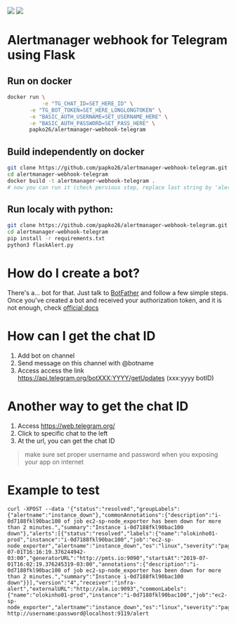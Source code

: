 ![](https://img.shields.io/docker/pulls/papko26/kaniko_envsubst.svg)
![](https://img.shields.io/docker/cloud/build/papko26/kaniko_envsubst.svg)
# Alertmanager webhook for Telegram using Flask

## Run on docker

```bash
docker run \
           -e "TG_CHAT_ID=SET_HERE_ID" \
	   -e "TG_BOT_TOKEN=SET_HERE_LONGLONGTOKEN" \
	   -e "BASIC_AUTH_USERNAME=SET_USERNAME_HERE" \
	   -e "BASIC_AUTH_PASSWORD=SET_PASS_HERE" \
	   papko26/alertmanager-webhook-telegram 
```


## Build independently on docker

```bash
git clone https://github.com/papko26/alertmanager-webhook-telegram.git
cd alertmanager-webhook-telegram
docker build -t alertmanager-webhook-telegram .
# now you can run it (check pervious step, replace last string by 'alertmanager-webhook-telegram' )
```

## Run localy with python:
```bash
git clone https://github.com/papko26/alertmanager-webhook-telegram.git
cd alertmanager-webhook-telegram
pip install -r requirements.txt
python3 flaskAlert.py

```

How do I create a bot?
==========================

There's a… bot for that. Just talk to [BotFather](https://t.me/botfather) and follow a few simple steps. Once you've created a bot and received your authorization token, and it is not enough, check [official docs](https://core.telegram.org/bots)


How can I get the chat ID
==========================
1) Add bot on channel
2) Send message on this channel with @botname
3) Access access the link https://api.telegram.org/botXXX:YYYY/getUpdates (xxx:yyyy botID)


Another way to get the chat ID
==============================
1) Access https://web.telegram.org/
2) Click to specific chat to the left
3) At the url, you can get the chat ID

> make sure set proper username and password when you exposing your app on internet

Example to test
===============
	curl -XPOST --data '{"status":"resolved","groupLabels":{"alertname":"instance_down"},"commonAnnotations":{"description":"i-0d7188fkl90bac100 of job ec2-sp-node_exporter has been down for more than 2 minutes.","summary":"Instance i-0d7188fkl90bac100 down"},"alerts":[{"status":"resolved","labels":{"name":"olokinho01-prod","instance":"i-0d7188fkl90bac100","job":"ec2-sp-node_exporter","alertname":"instance_down","os":"linux","severity":"page"},"endsAt":"2019-07-01T16:16:19.376244942-03:00","generatorURL":"http://pmts.io:9090","startsAt":"2019-07-01T16:02:19.376245319-03:00","annotations":{"description":"i-0d7188fkl90bac100 of job ec2-sp-node_exporter has been down for more than 2 minutes.","summary":"Instance i-0d7188fkl90bac100 down"}}],"version":"4","receiver":"infra-alert","externalURL":"http://alm.io:9093","commonLabels":{"name":"olokinho01-prod","instance":"i-0d7188fkl90bac100","job":"ec2-sp-node_exporter","alertname":"instance_down","os":"linux","severity":"page"}}' http://username:password@localhost:9119/alert
